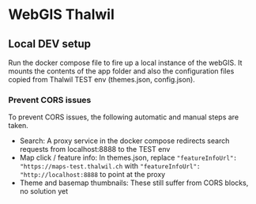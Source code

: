 # WebGIS Thalwil

## Local DEV setup
Run the docker compose file to fire up a local instance of the webGIS. It mounts the contents of
the app folder and also the configuration files copied from Thalwil TEST env (themes.json, config.json). 


### Prevent CORS issues
To prevent CORS issues, the following automatic and manual steps are taken.

- Search: A proxy service in the docker compose redirects search requests from localhost:8888 to the TEST env
- Map click / feature info: In themes.json, replace `"featureInfoUrl": "https://maps-test.thalwil.ch` with `"featureInfoUrl": "http://localhost:8888` to point at the proxy
- Theme and basemap thumbnails: These still suffer from CORS blocks, no solution yet
